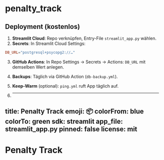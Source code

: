 # penalty_track

## Deployment (kostenlos)

1. **Streamlit Cloud**: Repo verknüpfen, Entry-File `streamlit_app.py` wählen.
2. **Secrets**: In Streamlit Cloud Settings:

```toml
DB_URL="postgresql+psycopg2://…"
```

3. **GitHub Actions**: In Repo Settings → Secrets → Actions: `DB_URL` mit demselben Wert anlegen.
4. **Backups**: Täglich via GitHub Action (`db-backup.yml`).
5. **Keep-Warm** (optional): `ping.yml` ruft App täglich auf.

6. ---
title: Penalty Track
emoji: 📦
colorFrom: blue
colorTo: green
sdk: streamlit
app_file: streamlit_app.py
pinned: false
license: mit
---

# Penalty Track
